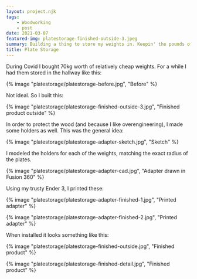 ```yaml
---
layout: project.njk
tags: 
    - Woodworking
    - post
date: 2021-03-07
featured-img: platestorage-finished-outside-3.jpeg
summary: Building a thing to store my weights in. Keepin' the pounds off the grounds. 
title: Plate Storage
---
```


During Covid I bought 70kg worth of relatively cheap weights. For a while I had them stored in the hallway like this:

{% image "platestorage/platestorage-before.jpg", "Before" %}

Not ideal. So I built this:

{% image "platestorage/platestorage-finished-outside-3.jpg", "Finished product outside" %}

In order to protect the wood (and because I like overengineering), I made some holders as well. This was the general idea:

{% image "platestorage/platestorage-adapter-sketch.jpg", "Sketch" %}

I modeled the holders for each of the weights, matching the exact radius of the plates.

{% image "platestorage/platestorage-adapter-cad.jpg", "Adapter drawn in Fusion 360" %}

Using my trusty Ender 3, I printed these: 

{% image "platestorage/platestorage-adapter-finished-1.jpg", "Printed adapter" %}

{% image "platestorage/platestorage-adapter-finished-2.jpg", "Printed adapter" %}

When installed it looks something like this:

{% image "platestorage/platestorage-finished-outside.jpg", "Finished product" %}

{% image "platestorage/platestorage-finished-detail.jpg", "Finished product" %}